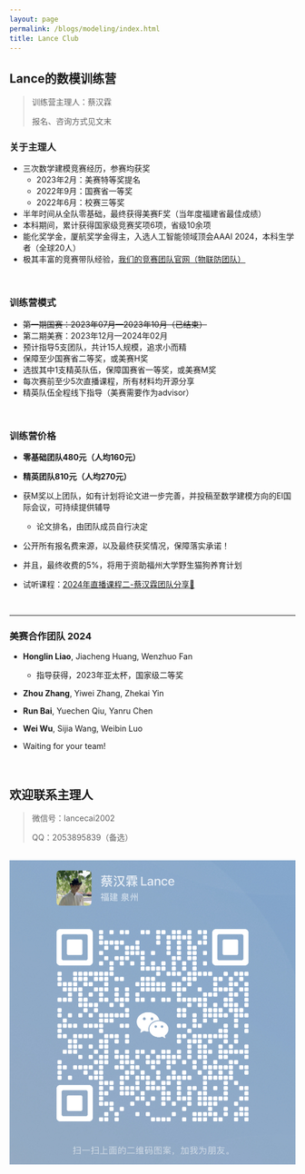 ```yaml
---
layout: page
permalink: /blogs/modeling/index.html
title: Lance Club
---
```


## Lance的数模训练营

> 训练营主理人：蔡汉霖
>
> 报名、咨询方式见文末

### 关于主理人

- 三次数学建模竞赛经历，参赛均获奖
    - 2023年2月：美赛特等奖提名
    - 2022年9月：国赛省一等奖
    - 2022年6月：校赛三等奖
- 半年时间从全队零基础，最终获得美赛F奖（当年度福建省最佳成绩）
- 本科期间，累计获得国家级竞赛奖项6项，省级10余项
- 能化奖学金，厦航奖学金得主，入选人工智能领域顶会AAAI 2024，本科生学者（全球20人）
- 极其丰富的竞赛带队经验，[我们的竞赛团队官网（物联防团队）](https://fzuiot.site/)

<br>

### 训练营模式

- ~~第一期国赛：2023年07月—2023年10月（已结束）~~
- 第二期美赛：2023年12月—2024年02月
- 预计指导5支团队，共计15人规模，追求小而精
- 保障至少国赛省二等奖，或美赛H奖
- 选拔其中1支精英队伍，保障国赛省一等奖，或美赛M奖
- 每次赛前至少5次直播课程，所有材料均开源分享
- 精英队伍全程线下指导（美赛需要作为advisor）

<br>

### 训练营价格

- **零基础团队480元（人均160元）**
- **精英团队810元（人均270元）**
- 获M奖以上团队，如有计划将论文进一步完善，并投稿至数学建模方向的EI国际会议，可持续提供辅导
  - 论文排名，由团队成员自行决定

- 公开所有报名费来源，以及最终获奖情况，保障落实承诺！
- 并且，最终收费的5%，将用于资助福州大学野生猫狗养育计划
- 试听课程：[2024年直播课程二-蔡汉霖团队分享🔗](https://meeting.tencent.com/user-center/shared-record-info?id=6a5b1dea-3b04-45eb-889b-8c2d347215af&from=3)

<br>

---

### 美赛合作团队 2024

- **Honglin Liao**, Jiacheng Huang, Wenzhuo Fan
  - 指导获得，2023年亚太杯，国家级二等奖

- **Zhou Zhang**, Yiwei Zhang, Zhekai Yin

- **Run Bai**, Yuechen Qiu, Yanru Chen

- **Wei Wu**, Sijia Wang, Weibin Luo

- Waiting for your team!

<br>

## 欢迎联系主理人

> 微信号：lancecai2002
>
> QQ：2053895839（备选）

<br>![wechat](to-do-list/wechat.png)
